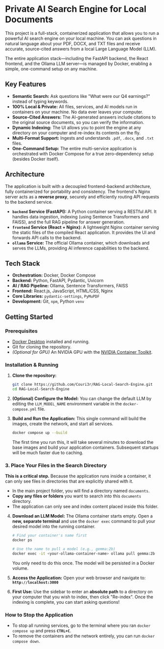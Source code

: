 # Private AI Search Engine for Local Documents

This project is a full-stack, containerized application that allows you to run a powerful AI search engine on your local machine. You can ask questions in natural language about your PDF, DOCX, and TXT files and receive accurate, source-cited answers from a local Large Language Model (LLM).

The entire application stack—including the FastAPI backend, the React frontend, and the Ollama LLM server—is managed by Docker, enabling a simple, one-command setup on any machine.

## Key Features

-   **Semantic Search:** Ask questions like "What were our Q4 earnings?" instead of typing keywords.
-   **100% Local & Private:** All files, services, and AI models run in containers on your machine. No data ever leaves your computer.
-   **Source-Cited Answers:** The AI-generated answers include citations to the original source documents, so you can verify the information.
-   **Dynamic Indexing:** The UI allows you to point the engine at any directory on your computer and re-index its contents on the fly.
-   **Multi-Format Support:** Ingests and understands `.pdf`, `.docx`, and `.txt` files.
-   **One-Command Setup:** The entire multi-service application is orchestrated with Docker Compose for a true zero-dependency setup (besides Docker itself).

## Architecture

The application is built with a decoupled frontend-backend architecture, fully containerized for portability and consistency. The frontend's Nginx server acts as a **reverse proxy**, securely and efficiently routing API requests to the backend service.

-   **`backend` Service (FastAPI):** A Python container serving a RESTful API. It handles data ingestion, indexing (using Sentence Transformers and FAISS), and the full RAG pipeline for answer generation.
-   **`frontend` Service (React + Nginx):** A lightweight Nginx container serving the static files of the compiled React application. It provides the UI and forwards API calls to the backend.
-   **`ollama` Service:** The official Ollama container, which downloads and serves the LLMs, providing AI inference capabilities to the backend.

## Tech Stack

-   **Orchestration:** Docker, Docker Compose
-   **Backend:** Python, FastAPI, Pydantic, Uvicorn
-   **AI / RAG Pipeline:** Ollama, Sentence Transformers, FAISS
-   **Frontend:** React.js, JavaScript, HTML/CSS, Nginx
-   **Core Libraries:** `pydantic-settings`, `PyMuPDF`
-   **Development:** Git, `npm`, Python `venv`

## Getting Started

### Prerequisites

-   [Docker Desktop](https://www.docker.com/products/docker-desktop/) installed and running.
-   Git for cloning the repository.
-   *(Optional for GPU)* An NVIDIA GPU with the [NVIDIA Container Toolkit](https://docs.nvidia.com/datacenter/cloud-native/container-toolkit/latest/install-guide.html).

### Installation & Running

1.  **Clone the repository:**
    ```bash
    git clone https://github.com/Couri3r/RAG-Local-Search-Engine.git
    cd RAG-Local-Search-Engine
    ```

2.  **(Optional) Configure the Model:**
    You can change the default LLM by editing the `LLM_MODEL_NAME` environment variable in the `docker-compose.yml` file.

3.  **Build and Run the Application:**
    This single command will build the images, create the network, and start all services.
    ```bash
    docker compose up --build
    ```
    The first time you run this, it will take several minutes to download the base images and build your application containers. Subsequent startups will be much faster due to caching.

### 3. Place Your Files in the Search Directory

**This is a critical step.** Because the application runs inside a container, it can only see files in directories that are explicitly shared with it.

-   In the main project folder, you will find a directory named `documents`.
-   **Copy any files or folders** you want to search into this `documents` directory.
-   The application can only see and index content placed inside this folder.

4.  **Download an LLM Model:**
    The Ollama container starts empty. Open a **new, separate terminal** and use the `docker exec` command to pull your desired model into the running container.
    ```bash
    # Find your container's name first
    docker ps

    # Use the name to pull a model (e.g., gemma:2b)
    docker exec -it <your-ollama-container-name> ollama pull gemma:2b
    ```
    You only need to do this once. The model will be persisted in a Docker volume.

5.  **Access the Application:**
    Open your web browser and navigate to:
    **`http://localhost:3000`**

6.  **First Use:**
    Use the sidebar to enter an **absolute path** to a directory on your computer that you wish to index, then click "Re-index". Once the indexing is complete, you can start asking questions!

### How to Stop the Application

-   To stop all running services, go to the terminal where you ran `docker compose up` and press **`CTRL+C`**.
-   To remove the containers and the network entirely, you can run `docker compose down`.